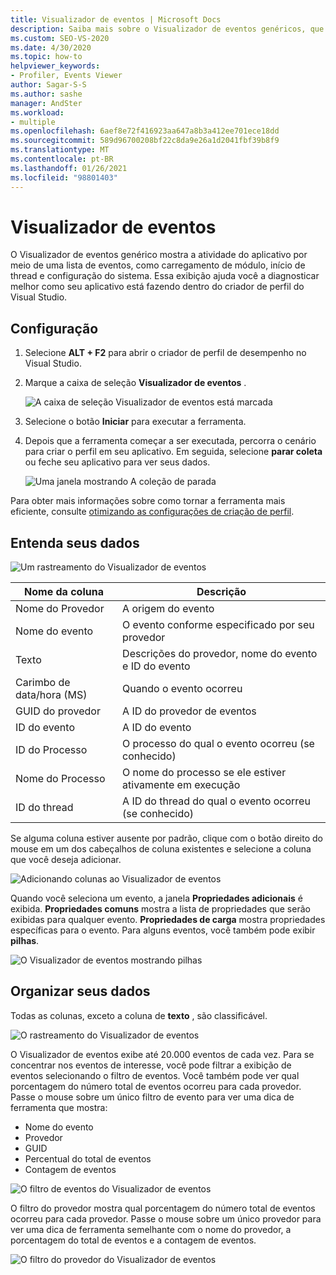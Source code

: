 ```yaml
---
title: Visualizador de eventos | Microsoft Docs
description: Saiba mais sobre o Visualizador de eventos genéricos, que ajuda você a diagnosticar melhor como seu aplicativo está fazendo dentro do criador de perfil do Visual Studio.
ms.custom: SEO-VS-2020
ms.date: 4/30/2020
ms.topic: how-to
helpviewer_keywords:
- Profiler, Events Viewer
author: Sagar-S-S
ms.author: sashe
manager: AndSter
ms.workload:
- multiple
ms.openlocfilehash: 6aef8e72f416923aa647a8b3a412ee701ece18dd
ms.sourcegitcommit: 589d96700208bf22c8da9e26a1d2041fbf39b8f9
ms.translationtype: MT
ms.contentlocale: pt-BR
ms.lasthandoff: 01/26/2021
ms.locfileid: "98801403"
---
```

# <a name="events-viewer"></a>Visualizador de eventos

O Visualizador de eventos genérico mostra a atividade do aplicativo por meio de uma lista de eventos, como carregamento de módulo, início de thread e configuração do sistema. Essa exibição ajuda você a diagnosticar melhor como seu aplicativo está fazendo dentro do criador de perfil do Visual Studio.

## <a name="setup"></a>Configuração

1. Selecione **ALT + F2** para abrir o criador de perfil de desempenho no Visual Studio.

1. Marque a caixa de seleção **Visualizador de eventos** .

   ![A caixa de seleção Visualizador de eventos está marcada](../profiling/media/eventsviewerselected.png "A caixa de seleção Visualizador de eventos está marcada")

1. Selecione o botão **Iniciar** para executar a ferramenta.

1. Depois que a ferramenta começar a ser executada, percorra o cenário para criar o perfil em seu aplicativo. Em seguida, selecione **parar coleta** ou feche seu aplicativo para ver seus dados.

   ![Uma janela mostrando A coleção de parada](../profiling/media/stopcollectioneventsviewer.png "Uma janela mostrando A coleção de parada")

Para obter mais informações sobre como tornar a ferramenta mais eficiente, consulte [otimizando as configurações de criação de perfil](../profiling/optimize-profiler-settings.md).

## <a name="understand-your-data"></a>Entenda seus dados

![Um rastreamento do Visualizador de eventos](../profiling/media/eventviewertrace.png "Um rastreamento do Visualizador de eventos")

|Nome da coluna|Descrição|
|----------|---------------------|
|Nome do Provedor|A origem do evento|
|Nome do evento|O evento conforme especificado por seu provedor|
|Texto|Descrições do provedor, nome do evento e ID do evento|
|Carimbo de data/hora (MS)|Quando o evento ocorreu|
|GUID do provedor|A ID do provedor de eventos|
|ID do evento|A ID do evento|
|ID do Processo|O processo do qual o evento ocorreu (se conhecido)|
|Nome do Processo|O nome do processo se ele estiver ativamente em execução|
|ID do thread|A ID do thread do qual o evento ocorreu (se conhecido)|

Se alguma coluna estiver ausente por padrão, clique com o botão direito do mouse em um dos cabeçalhos de coluna existentes e selecione a coluna que você deseja adicionar.

![Adicionando colunas ao Visualizador de eventos](../profiling/media/eventvieweraddcolumns.png "Adicionando colunas ao Visualizador de eventos")

Quando você seleciona um evento, a janela **Propriedades adicionais** é exibida. **Propriedades comuns** mostra a lista de propriedades que serão exibidas para qualquer evento. **Propriedades de carga** mostra propriedades específicas para o evento. Para alguns eventos, você também pode exibir **pilhas**.

![O Visualizador de eventos mostrando pilhas](../profiling/media/eventviewerstacks.png "O Visualizador de eventos mostrando pilhas")

## <a name="organize-your-data"></a>Organizar seus dados

Todas as colunas, exceto a coluna de **texto** , são classificável.

![O rastreamento do Visualizador de eventos](../profiling/media/eventviewertrace.png "O rastreamento do Visualizador de eventos")

O Visualizador de eventos exibe até 20.000 eventos de cada vez. Para se concentrar nos eventos de interesse, você pode filtrar a exibição de eventos selecionando o filtro de eventos. Você também pode ver qual porcentagem do número total de eventos ocorreu para cada provedor. Passe o mouse sobre um único filtro de evento para ver uma dica de ferramenta que mostra:

- Nome do evento
- Provedor
- GUID
- Percentual do total de eventos
- Contagem de eventos

![O filtro de eventos do Visualizador de eventos](../profiling/media/eventviewereventfilter.png "O filtro de eventos do Visualizador de eventos")

O filtro do provedor mostra qual porcentagem do número total de eventos ocorreu para cada provedor. Passe o mouse sobre um único provedor para ver uma dica de ferramenta semelhante com o nome do provedor, a porcentagem do total de eventos e a contagem de eventos.

![O filtro do provedor do Visualizador de eventos](../profiling/media/eventviewerproviderfilter.png "O filtro do provedor do Visualizador de eventos")
